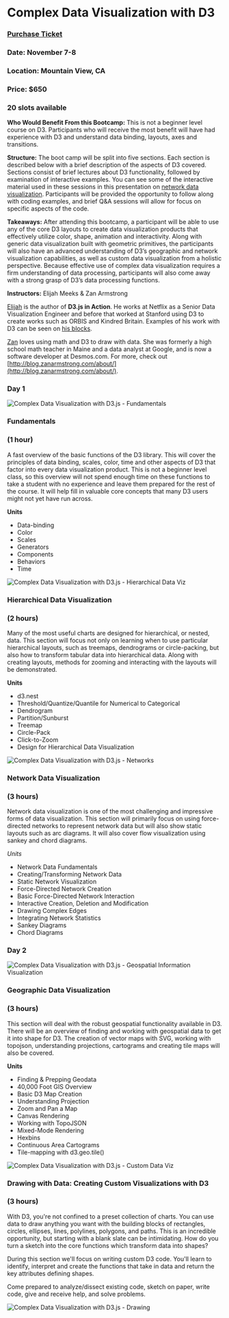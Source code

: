 # Complex Data Visualization with D3

### [Purchase Ticket](https://ti.to/data-visualization-workshops/creating-complex-data-visualization-with-d3-js)

### Date: November 7-8

### Location: Mountain View, CA

### Price: $650

### 20 slots available

**Who Would Benefit From this Bootcamp:** This is not a beginner level course on D3. Participants who will receive the most benefit will have had experience with D3 and understand data binding, layouts, axes and transitions.

**Structure:** The boot camp will be split into five sections. Each section is described below with a brief description of the aspects of D3 covered. Sections consist of brief lectures about D3 functionality, followed by examination of interactive examples. You can see some of the interactive material used in these sessions in this presentation on [network data visualization](http://elijahmeeks.com/networkviz/). Participants will be provided the opportunity to follow along with coding examples, and brief Q&A sessions will allow for focus on specific aspects of the code.

**Takeaways:** After attending this bootcamp, a participant will be able to use any of the core D3 layouts to create data visualization products that effectively utilize color, shape, animation and interactivity. Along with generic data visualization built with geometric primitives, the participants will also have an advanced understanding of D3’s geographic and network visualization capabilities, as well as custom data visualization from a holistic perspective. Because effective use of complex data visualization requires a firm understanding of data processing, participants will also come away with a strong grasp of D3’s data processing functions.

**Instructors:** Elijah Meeks & Zan Armstrong

[Elijah](https://twitter.com/Elijah_Meeks) is the author of **D3.js in Action**. He works at Netflix as a Senior Data Visualization Engineer and before that worked at Stanford using D3 to create works such as ORBIS and Kindred Britain. Examples of his work with D3 can be seen on [his blocks](http://bl.ocks.org/emeeks).

[Zan](https://twitter.com/zanstrong) loves using math and D3 to draw with data.  She was formerly a high school math teacher in Maine and a data analyst at Google, and is now a software developer at Desmos.com. For more, check out [http://blog.zanarmstrong.com/about/](http://blog.zanarmstrong.com/about/).

### Day 1

![Complex Data Visualization with D3.js - Fundamentals](images/full/cd3w_fundamentals.png)

### Fundamentals
### (1 hour)

A fast overview of the basic functions of the D3 library. This will cover the principles of data binding, scales, color, time and other aspects of D3 that factor into every data visualization product. This is not a beginner level class, so this overview will not spend enough time on these functions to take a student with no experience and leave them prepared for the rest of the course. It will help fill in valuable core concepts that many D3 users might not yet have run across.

**Units**
- Data-binding
- Color
- Scales
- Generators
- Components
- Behaviors
- Time

![Complex Data Visualization with D3.js - Hierarchical Data Viz](images/full/cd3w_hierarchical.png)

### Hierarchical Data Visualization
### (2 hours)

Many of the most useful charts are designed for hierarchical, or nested, data. This section will focus not only on learning when to use particular hierarchical layouts, such as treemaps, dendrograms or circle-packing, but also how to transform tabular data into hierarchical data. Along with creating layouts, methods for zooming and interacting with the layouts will be demonstrated.

**Units**
- d3.nest
- Threshold/Quantize/Quantile for Numerical to Categorical
- Dendrogram
- Partition/Sunburst
- Treemap
- Circle-Pack
- Click-to-Zoom
- Design for Hierarchical Data Visualization

![Complex Data Visualization with D3.js - Networks](images/full/cd3w_networks.png)

### Network Data Visualization
### (3 hours)

Network data visualization is one of the most challenging and impressive forms of data visualization. This section will primarily focus on using force-directed networks to represent network data but will also show static layouts such as arc diagrams. It will also cover flow visualization using sankey and chord diagrams.

*Units*
- Network Data Fundamentals
- Creating/Transforming Network Data
- Static Network Visualization
- Force-Directed Network Creation
- Basic Force-Directed Network Interaction
- Interactive Creation, Deletion and Modification
- Drawing Complex Edges
- Integrating Network Statistics
- Sankey Diagrams
- Chord Diagrams

### Day 2

![Complex Data Visualization with D3.js - Geospatial Information Visualization](images/full/cd3w_geo.png)

### Geographic Data Visualization
### (3 hours)

This section will deal with the robust geospatial functionality available in D3. There will be an overview of finding and working with geospatial data to get it into shape for D3. The creation of vector maps with SVG, working with topojson, understanding projections, cartograms and creating tile maps will also be covered.

**Units**
- Finding & Prepping Geodata
- 40,000 Foot GIS Overview
- Basic D3 Map Creation
- Understanding Projection
- Zoom and Pan a Map
- Canvas Rendering
- Working with TopoJSON
- Mixed-Mode Rendering
- Hexbins
- Continuous Area Cartograms
- Tile-mapping with d3.geo.tile()

![Complex Data Visualization with D3.js - Custom Data Viz](images/full/cd3w_custom.png)

### Drawing with Data: Creating Custom Visualizations with D3
### (3 hours)

With D3, you're not confined to a preset collection of charts.  You can use data to draw anything you want with the building blocks of rectangles, circles, ellipses, lines, polylines, polygons, and paths.  This is an incredible opportunity, but starting with a blank slate can be intimidating.  How do you turn a sketch into the core functions which transform data into shapes?

During this section we'll focus on writing custom D3 code.  You'll learn to identify, interpret and create the functions that take in data and return the key attributes defining shapes.

Come prepared to analyze/dissect existing code, sketch on paper, write code, give and receive help, and solve problems.

![Complex Data Visualization with D3.js - Drawing](images/full/cd3w_draw.gif)


